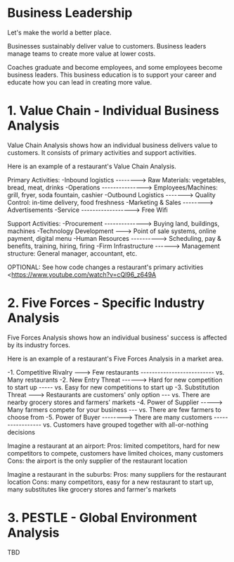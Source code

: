# Business Leadership

Let's make the world a better place.

Businesses sustainably deliver value to customers.
Business leaders manage teams to create more value at lower costs.

Coaches graduate and become employees, and some employees become business leaders.
This business education is to support your career and educate how you can lead in creating more value.

# 1. Value Chain - Individual Business Analysis

Value Chain Analysis shows how an individual business delivers value to customers.
It consists of primary activities and support activities.

Here is an example of a restaurant's Value Chain Analysis.

Primary Activities:
-Inbound logistics --------> Raw Materials: vegetables, bread, meat, drinks
-Operations ---------------> Employees/Machines: grill, fryer, soda fountain, cashier
-Outbound Logistics -------> Quality Control: in-time delivery, food freshness
-Marketing & Sales --------> Advertisements
-Service ------------------> Free Wifi

Support Activities:
-Procurement --------------> Buying land, buildings, machines
-Technology Development ---> Point of sale systems, online payment, digital menu
-Human Resources ----------> Scheduling, pay & benefits, training, hiring, firing
-Firm Infrastructure ------> Management structure: General manager, accountant, etc.

OPTIONAL: See how code changes a restaurant's primary activities <https://www.youtube.com/watch?v=cQl96_z649A

# 2. Five Forces - Specific Industry Analysis

Five Forces Analysis shows how an individual business' success is affected by its industry forces.

Here is an example of a restaurant's Five Forces Analysis in a market area.

-1. Competitive Rivalry ---> Few restaurants -------------------------- vs. Many restaurants
-2. New Entry Threat ------> Hard for new competition to start up ----- vs. Easy for new competitions to start up
-3. Substitution Threat ---> Restaurants are customers' only option --- vs. There are nearby grocery stores and farmers' markets
-4. Power of Supplier -----> Many farmers compete for your business --- vs. There are few farmers to choose from
-5. Power of Buyer --------> There are many customers ----------------- vs. Customers have grouped together with all-or-nothing decisions

Imagine a restaurant at an airport:
Pros: limited competitors, hard for new competitors to compete, customers have limited choices, many customers
Cons: the airport is the only supplier of the restaurant location

Imagine a restaurant in the suburbs:
Pros: many suppliers for the restaurant location
Cons: many competitors, easy for a new restaurant to start up, many substitutes like grocery stores and farmer's markets

# 3. PESTLE - Global Environment Analysis

TBD

